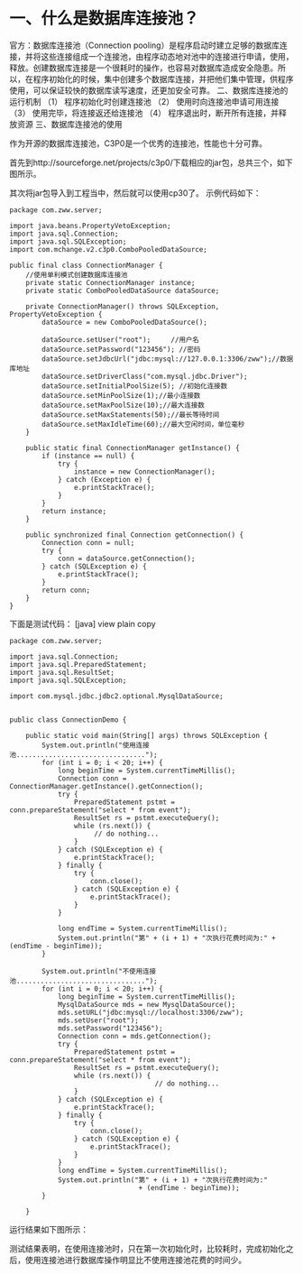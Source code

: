 # 一、什么是数据库连接池？

官方：数据库连接池（Connection pooling）是程序启动时建立足够的数据库连接，并将这些连接组成一个连接池，由程序动态地对池中的连接进行申请，使用，释放。创建数据库连接是一个很耗时的操作，也容易对数据库造成安全隐患。所以，在程序初始化的时候，集中创建多个数据库连接，并把他们集中管理，供程序使用，可以保证较快的数据库读写速度，还更加安全可靠。
二、数据库连接池的运行机制
（1） 程序初始化时创建连接池
（2） 使用时向连接池申请可用连接
（3） 使用完毕，将连接返还给连接池
（4） 程序退出时，断开所有连接，并释放资源
三、数据库连接池的使用

作为开源的数据库连接池，C3P0是一个优秀的连接池，性能也十分可靠。

首先到http://sourceforge.net/projects/c3p0/下载相应的jar包，总共三个，如下图所示。

其次将jar包导入到工程当中，然后就可以使用cp30了。
示例代码如下：

    package com.zww.server;  
      
    import java.beans.PropertyVetoException;  
    import java.sql.Connection;  
    import java.sql.SQLException;  
    import com.mchange.v2.c3p0.ComboPooledDataSource;  
      
    public final class ConnectionManager {  
        //使用单利模式创建数据库连接池  
        private static ConnectionManager instance;  
        private static ComboPooledDataSource dataSource;  
      
        private ConnectionManager() throws SQLException, PropertyVetoException {  
            dataSource = new ComboPooledDataSource();  
      
            dataSource.setUser("root");     //用户名  
            dataSource.setPassword("123456"); //密码  
            dataSource.setJdbcUrl("jdbc:mysql://127.0.0.1:3306/zww");//数据库地址  
            dataSource.setDriverClass("com.mysql.jdbc.Driver");  
            dataSource.setInitialPoolSize(5); //初始化连接数  
            dataSource.setMinPoolSize(1);//最小连接数  
            dataSource.setMaxPoolSize(10);//最大连接数  
            dataSource.setMaxStatements(50);//最长等待时间  
            dataSource.setMaxIdleTime(60);//最大空闲时间，单位毫秒  
        }  
      
        public static final ConnectionManager getInstance() {  
            if (instance == null) {  
                try {  
                    instance = new ConnectionManager();  
                } catch (Exception e) {  
                    e.printStackTrace();  
                }  
            }  
            return instance;  
        }  
      
        public synchronized final Connection getConnection() {  
            Connection conn = null;  
            try {  
                conn = dataSource.getConnection();  
            } catch (SQLException e) {  
                e.printStackTrace();  
            }  
            return conn;  
        }  
    }  

下面是测试代码：
[java] view plain copy

    package com.zww.server;  
      
    import java.sql.Connection;  
    import java.sql.PreparedStatement;  
    import java.sql.ResultSet;  
    import java.sql.SQLException;  
      
    import com.mysql.jdbc.jdbc2.optional.MysqlDataSource;  
      
      
    public class ConnectionDemo {  
      
        public static void main(String[] args) throws SQLException {  
            System.out.println("使用连接池................................");  
            for (int i = 0; i < 20; i++) {  
                long beginTime = System.currentTimeMillis();  
                Connection conn = ConnectionManager.getInstance().getConnection();  
                try {  
                    PreparedStatement pstmt = conn.prepareStatement("select * from event");  
                    ResultSet rs = pstmt.executeQuery();  
                    while (rs.next()) {  
                         // do nothing...  
                    }  
                } catch (SQLException e) {  
                    e.printStackTrace();  
                } finally {  
                    try {  
                        conn.close();  
                    } catch (SQLException e) {  
                        e.printStackTrace();  
                    }  
                }  
      
                long endTime = System.currentTimeMillis();  
                System.out.println("第" + (i + 1) + "次执行花费时间为:" + (endTime - beginTime));  
            }  
      
            System.out.println("不使用连接池................................");  
            for (int i = 0; i < 20; i++) {  
                long beginTime = System.currentTimeMillis();  
                MysqlDataSource mds = new MysqlDataSource();  
                mds.setURL("jdbc:mysql://localhost:3306/zww");  
                mds.setUser("root");  
                mds.setPassword("123456");  
                Connection conn = mds.getConnection();  
                try {  
                    PreparedStatement pstmt = conn.prepareStatement("select * from event");  
                    ResultSet rs = pstmt.executeQuery();  
                    while (rs.next()) {  
                                        // do nothing...  
                    }  
                } catch (SQLException e) {  
                    e.printStackTrace();  
                } finally {  
                    try {  
                        conn.close();  
                    } catch (SQLException e) {  
                        e.printStackTrace();  
                    }  
                }  
                long endTime = System.currentTimeMillis();  
                System.out.println("第" + (i + 1) + "次执行花费时间为:"  
                                    + (endTime - beginTime));  
            }  
      
        }  


运行结果如下图所示：

测试结果表明，在使用连接池时，只在第一次初始化时，比较耗时，完成初始化之后，使用连接池进行数据库操作明显比不使用连接池花费的时间少。
